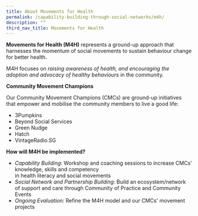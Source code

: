 ```yaml
---
title: About Movements for Health
permalink: /capability-building-through-social-networks/m4h/
description: ""
third_nav_title: Movements for Health
---
```

**Movements for Health (M4H)** represents a ground-up approach that harnesses the momentum of social movements to sustain behaviour change for better health.

M4H focuses on *raising awareness of health, and encouraging the adoption and advocacy of healthy behaviours* in the community.


**Community Movement Champions**

Our Community Movement Champions (CMCs) are ground-up initiatives that empower and mobilise the community members to live a good life:
* 3Pumpkins
* Beyond Social Services
* Green Nudge
* Hatch
* VintageRadio.SG


**How will M4H be implemented?**
* *Capability Building*: Workshop and coaching sessions to increase CMCs’ knowledge, skills and competency in health literacy and social movements
* *Social Network and Partnership Building*: Build an ecosystem/network of support and care through Community of Practice and Community Events
* *Ongoing Evaluation*: Refine the M4H model and our CMCs' movement projects